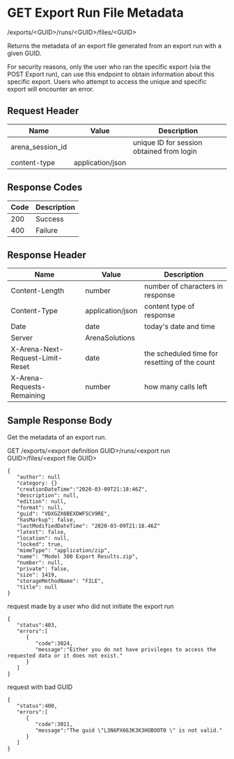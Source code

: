 # GET Export Run File Metadata
/exports/&lt;GUID&gt;/runs/&lt;GUID&gt;/files/&lt;GUID&gt;

Returns the metadata of an export file generated from an export run with a given GUID. 

For security reasons, only the user who ran the specific  export \(via the POST Export run\), can use this endpoint to obtain information about this specific export. Users who attempt to access the unique and specific export will encounter an error.

## Request Header

| Name<br> | Value<br> | Description<br> |
|  --- |  --- |  --- | 
| arena_session_id<br> |   | unique ID for session obtained from login<br> |
| content-type<br> | application/json<br> |   |

## Response Codes

| Code<br> | Description<br> |
|  --- |  --- | 
| 200<br> | Success<br> |
| 400<br> | Failure<br> |

## Response Header

| Name<br> | Value<br> | Description<br> |
|  --- |  --- |  --- | 
| Content-Length<br> | number<br> | number of characters in response<br> |
| Content-Type<br> | application/json<br> | content type of response<br> |
| Date<br> | date<br> | today's date and time<br> |
| Server<br> | ArenaSolutions<br> |   |
| X-Arena-Next-Request-Limit-Reset<br> | date<br> | the scheduled time for resetting of the count<br> |
| X-Arena-Requests-Remaining<br> | number<br> | how many calls left<br> |

## Sample Response Body
Get the metadata of an export run.

GET /exports/&lt;export definition GUID&gt;/runs/&lt;export run GUID&gt;/files/&lt;export file GUID&gt;

```
{  
   "author": null
   "category: {}
   "creationDateTime":"2020-03-09T21:18:46Z",  
   "description": null,
   "edition": null,
   "format": null,
   "guid": "VDXGZX0BEXDWF5CV9RE",
   "hasMarkup": false,
   "lastModifiedDateTime": "2020-03-09T21:18.46Z"
   "latest": false,
   "location": null,
   "locked": true,
   "mimeType": "application/zip",
   "name": "Model 300 Export Results.zip",
   "number": null,
   "private": false,
   "size": 1419,
   "storageMethodName": "FILE",
   "title": null    
}
```
request made by a user who did not initiate the export run

```
{  
   "status":403,
   "errors":[  
      {  
         "code":3024,
         "message":"Either you do not have privileges to access the requested data or it does not exist."
      }
   ]
}
```
request with bad GUID

```
{  
   "status":400,
   "errors":[  
      {  
         "code":3011,
         "message":"The guid \"L3N6PX663K3K3HOBOOT0 \" is not valid."
      }
   ]
}
```
